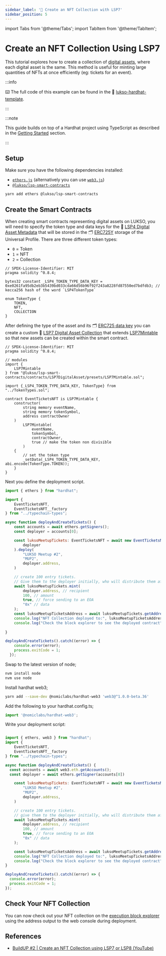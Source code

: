 ```yaml
---
sidebar_label: '👾 Create an NFT Collection with LSP7'
sidebar_position: 5
---
```


import Tabs from '@theme/Tabs';
import TabItem from '@theme/TabItem';

# Create an NFT Collection Using LSP7

This tutorial explores how to create a collection of [digital assets](../../standards/tokens/LSP7-Digital-Asset.md), where each digital asset is the same. This method is useful for minting large quantities of NFTs at once efficiently (eg: tickets for an event).

:::info

⌨️ The full code of this example can be found in the 👾 [lukso-hardhat-template](https://github.com/CJ42/LUKSO-Hardhat-template).

:::

:::note

This guide builds on top of a Hardhat project using TypeScript as described in the [Getting Started](../smart-contract-developers/getting-started.md) section.

:::

## Setup

Make sure you have the following dependencies installed:

- [`ethers.js`](https://github.com/ethers-io/ethers.js/) (alternatively you can use [`web3.js`](https://github.com/web3/web3.js))
- [`@lukso/lsp-smart-contracts`](https://github.com/lukso-network/lsp-smart-contracts/)

```bash
yarn add ethers @lukso/lsp-smart-contracts
```

## Create the Smart Contracts

When creating smart contracts representing digital assets on LUKSO, you will need to specify the token type and data keys for the 📄 [LSP4 Digital Asset Metadata](../../standards/tokens/LSP4-Digital-Asset-Metadata) that will be stored in the 🗂️ [ERC725Y](../../standards/lsp-background/erc725.md#erc725y-generic-data-keyvalue-store) storage of the Universal Profile. There are three different token types:

- `0` = Token
- `1` = NFT
- `2` = Collection

```solidity title="contracts/TokenTypes.sol"
// SPDX-License-Identifier: MIT
pragma solidity ^0.8.4;

bytes32 constant _LSP4_TOKEN_TYPE_DATA_KEY = 0xe0261fa95db2eb3b5439bd033cda66d56b96f92f243a8228fd87550ed7bdfdb3; // kecca256 hash of the word `LSP4TokenType`

enum TokenType {
    TOKEN,
    NFT,
    COLLECTION
}
```

After defining the type of the asset and its 🗂️ [ERC725 data key](../../standards/lsp-background/erc725.md#erc725y-generic-data-keyvalue-store) you can create a custom 🌄 [LSP7 Digital Asset Collection](../../standards/tokens/LSP7-Digital-Asset.md) that extends [LSP7Mintable](../../contracts/contracts/LSP7DigitalAsset/presets/LSP7Mintable.md) so that new assets can be created within the smart contract.

```solidity title="contracts/EventTicketsNFT.sol"
// SPDX-License-Identifier: MIT
pragma solidity ^0.8.4;

// modules
import {
    LSP7Mintable
} from "@lukso/lsp-smart-contracts/contracts/LSP7DigitalAsset/presets/LSP7Mintable.sol";

import {_LSP4_TOKEN_TYPE_DATA_KEY, TokenType} from "../TokenTypes.sol";

contract EventTicketsNFT is LSP7Mintable {
    constructor(
        string memory eventName,
        string memory tokenSymbol,
        address contractOwner
    )
        LSP7Mintable(
            eventName,
            tokenSymbol,
            contractOwner,
            true // make the token non divisible
        )
    {
        // set the token type
        _setData(_LSP4_TOKEN_TYPE_DATA_KEY, abi.encode(TokenType.TOKEN));
    }
}
```

Next you define the deployment script.

<Tabs groupId="web3-lib">
  <TabItem value="ethersjs" label="ethers.js">

<!-- prettier-ignore-start -->
```js
import { ethers } from "hardhat";

import {
    EventTicketsNFT,
    EventTicketsNFT__factory
} from "../typechain-types";

async function deployAndCreateTickets() {
    const accounts = await ethers.getSigners();
    const deployer = accounts[0];

    const luksoMeetupTickets: EventTicketsNFT = await new EventTicketsNFT__factory(
        deployer
    ).deploy(
        "LUKSO Meetup #2",
        "MUP2",
        deployer.address,
    )

    // create 100 entry tickets.
    // Give them to the deployer initially, who will distribute them afterwards.
    await luksoMeetupTickets.mint(
        deployer.address, // recipient
        100, // amount
        true, // force sending to an EOA
        "0x" // data
    );
    const luksoMeetupTicketsAddress = await luksoMeetupTickets.getAddress()
    console.log("NFT Collection deployed to:", luksoMeetupTicketsAddress)
    console.log("Check the block explorer to see the deployed contract")
    
}

deployAndCreateTickets().catch((error) => {
    console.error(error);
    process.exitCode = 1;
  });

```
<!-- prettier-ignore-end -->
</TabItem>
<TabItem value="web3js" label="web3.js">

Swap to the latest version of node;

```sh
nvm install node
nvm use node
```

Install hardhat web3;

```sh
yarn add --save-dev @nomiclabs/hardhat-web3 'web3@^1.0.0-beta.36'
```

Add the following to your hardhat.config.ts;

```js
import '@nomiclabs/hardhat-web3';
```

Write your deployment script:

```js

import { ethers, web3 } from "hardhat";
import {
    EventTicketsNFT,
    EventTicketsNFT__factory
} from "../typechain-types";

async function deployAndCreateTickets() {
  const accounts = await web3.eth.getAccounts();
  const deployer = await ethers.getSigner(accounts[0])

    const luksoMeetupTickets: EventTicketsNFT = await new EventTicketsNFT__factory(deployer).deploy(
        "LUKSO Meetup #2",
        "MUP2",
        deployer.address,
    )

    // create 100 entry tickets.
    // give them to the deployer initially, who will distribute them afterwards.
    await luksoMeetupTickets.mint(
        deployer.address, // recipient
        100, // amount
        true, // force sending to an EOA
        "0x" // data
    );

    const luksoMeetupTicketsAddress = await luksoMeetupTickets.getAddress()
    console.log("NFT Collection deployed to:", luksoMeetupTicketsAddress)
    console.log("Check the block explorer to see the deployed contract")
}

deployAndCreateTickets().catch((error) => {
  console.error(error);
  process.exitCode = 1;
});

```

</TabItem>
</Tabs>

## Check Your NFT Collection

You can now check out your NFT collection on the [execution block explorer](https://explorer.execution.testnet.lukso.network/) using the address output to the web console during deployment.

## References

- [BuildUP #2 | Create an NFT Collection using LSP7 or LSP8 (YouTube)](https://www.youtube.com/watch?v=DMpeMswK12w)
